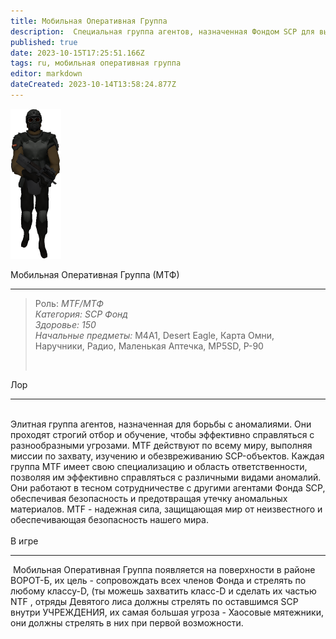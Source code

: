 ```yaml
---
title: Мобильная Оперативная Группа
description:  Cпециальная группа агентов, назначенная Фондом SCP для выполнения различных операций.
published: true
date: 2023-10-15T17:25:51.166Z
tags: ru, мобильная оперативная группа
editor: markdown
dateCreated: 2023-10-14T13:58:24.877Z
---
```


![81px-new_mtf_model.png](/roles/81px-new_mtf_model.png)<p><span class="text-huge">Мобильная Оперативная Группа (МТФ)</span></p>
<hr>
<blockquote>
  <p>Роль: <i>MTF/МТФ</i><br><i>Категория: SCP Фонд</i><br><i>Здоровье: 150</i><br><i>Начальные предметы: </i>M4A1, Desert Eagle, Карта Омни, Наручники, Радио, Маленькая Аптечка, MP5SD, P-90</p>
  <p>&nbsp;</p>
</blockquote>
<p><span class="text-big">Лор</span></p>
<hr>
<p><br>Элитная группа агентов, назначенная для борьбы с аномалиями. Они проходят строгий отбор и обучение, чтобы эффективно справляться с разнообразными угрозами. MTF действуют по всему миру, выполняя миссии по захвату, изучению и обезвреживанию SCP-объектов. Каждая группа MTF имеет свою специализацию и область ответственности, позволяя им эффективно справляться с различными видами аномалий. Они работают в тесном сотрудничестве с другими агентами Фонда SCP, обеспечивая безопасность и предотвращая утечку аномальных материалов. MTF - надежная сила, защищающая мир от неизвестного и обеспечивающая безопасность нашего мира.<br><br><span class="text-big">В игре</span></p>
<hr>
<p>&nbsp;Мобильная Оперативная Группа появляется на поверхности в районе ВОРОТ-Б, их цель - сопровождать всех членов Фонда и стрелять по любому классу-D, (ты можешь захватить класс-D и сделать их частью NTF , отряды Девятого лиса должны стрелять по оставшимся SCP внутри УЧРЕЖДЕНИЯ, их самая большая угроза - Хаосовые мятежники, они должны стрелять в них при первой возможности.</p>
